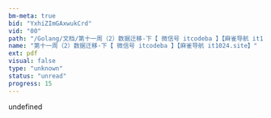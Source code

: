 ```yaml
---
bm-meta: true
bid: "YxhiZImGAxwukCrd"
vid: "00"
path: "/Golang/文档/第十一周（2）数据迁移-下【 微信号 itcodeba 】【麻雀导航 it1024.site】.pdf"
name: "第十一周（2）数据迁移-下【 微信号 itcodeba 】【麻雀导航 it1024.site】"
ext: pdf
visual: false
type: "unknown"
status: "unread"
progress: 15
---
```

undefined